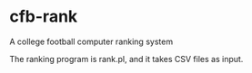 # cfb-rank
A college football computer ranking system

The ranking program is rank.pl, and it takes CSV files as input.

